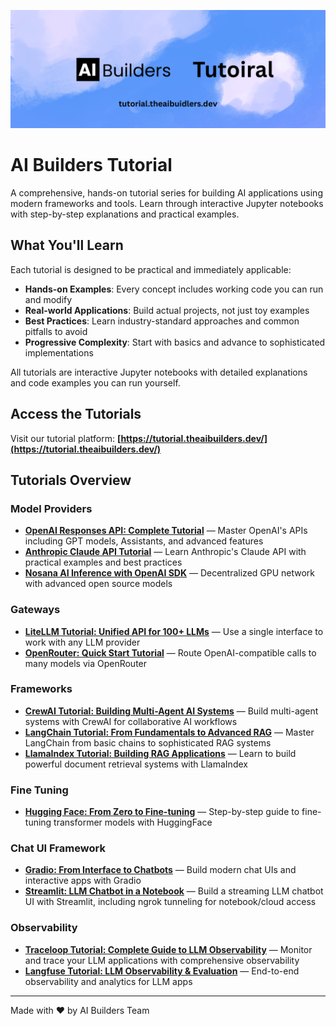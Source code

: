 ![AI Builders Tutorial Banner](https://raw.githubusercontent.com/devonsunml/ai_builders_tutorial/main/public/github_banner.png)

# AI Builders Tutorial

A comprehensive, hands-on tutorial series for building AI applications using modern frameworks and tools. Learn through interactive Jupyter notebooks with step-by-step explanations and practical examples.

## What You'll Learn

Each tutorial is designed to be practical and immediately applicable:

- **Hands-on Examples**: Every concept includes working code you can run and modify
- **Real-world Applications**: Build actual projects, not just toy examples
- **Best Practices**: Learn industry-standard approaches and common pitfalls to avoid
- **Progressive Complexity**: Start with basics and advance to sophisticated implementations

All tutorials are interactive Jupyter notebooks with detailed explanations and code examples you can run yourself.

## Access the Tutorials

Visit our tutorial platform: **[https://tutorial.theaibuilders.dev/](https://tutorial.theaibuilders.dev/)**

## Tutorials Overview


### Model Providers

- **[OpenAI Responses API: Complete Tutorial](https://tutorial.theaibuilders.dev/tutorials/Model%20Providers/openai_api_tutorial)** — Master OpenAI's APIs including GPT models, Assistants, and advanced features
- **[Anthropic Claude API Tutorial](https://tutorial.theaibuilders.dev/tutorials/Model%20Providers/claude_api_tutorial)** — Learn Anthropic's Claude API with practical examples and best practices
- **[Nosana AI Inference with OpenAI SDK](https://tutorial.theaibuilders.dev/tutorials/Model%20Providers/nosana_tutorial_openai_sdk)** — Decentralized GPU network with advanced open source models

### Gateways

- **[LiteLLM Tutorial: Unified API for 100+ LLMs](https://tutorial.theaibuilders.dev/tutorials/Gateways/litellm_tutorial)** — Use a single interface to work with any LLM provider
- **[OpenRouter: Quick Start Tutorial](https://tutorial.theaibuilders.dev/tutorials/Gateways/openrouter_tutorial)** — Route OpenAI-compatible calls to many models via OpenRouter

### Frameworks

- **[CrewAI Tutorial: Building Multi-Agent AI Systems](https://tutorial.theaibuilders.dev/tutorials/Frameworks/crewai_tutorial)** — Build multi-agent systems with CrewAI for collaborative AI workflows
- **[LangChain Tutorial: From Fundamentals to Advanced RAG](https://tutorial.theaibuilders.dev/tutorials/Frameworks/langchain)** — Master LangChain from basic chains to sophisticated RAG systems
- **[LlamaIndex Tutorial: Building RAG Applications](https://tutorial.theaibuilders.dev/tutorials/Frameworks/llamaindex_tutorial)** — Learn to build powerful document retrieval systems with LlamaIndex

### Fine Tuning

- **[Hugging Face: From Zero to Fine-tuning](https://tutorial.theaibuilders.dev/tutorials/Fine%20Tuning/huggingface_tutorial)** — Step-by-step guide to fine-tuning transformer models with HuggingFace

### Chat UI Framework

- **[Gradio: From Interface to Chatbots](https://tutorial.theaibuilders.dev/tutorials/Chat%20UI%20Framework/gradio_tutorial)** — Build modern chat UIs and interactive apps with Gradio
- **[Streamlit: LLM Chatbot in a Notebook](https://tutorial.theaibuilders.dev/tutorials/Chat%20UI%20Framework/streamlit_llm_tutorial)** — Build a streaming LLM chatbot UI with Streamlit, including ngrok tunneling for notebook/cloud access

### Observability

- **[Traceloop Tutorial: Complete Guide to LLM Observability](https://tutorial.theaibuilders.dev/tutorials/Observarbility/traceloop_tutorial)** — Monitor and trace your LLM applications with comprehensive observability
- **[Langfuse Tutorial: LLM Observability & Evaluation](https://tutorial.theaibuilders.dev/tutorials/Observarbility/langfuse_tutorial)** — End-to-end observability and analytics for LLM apps

---

Made with ❤️ by AI Builders Team
